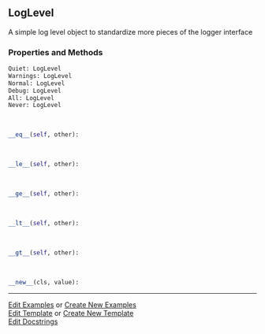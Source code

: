 ## <a id="McUtils.Scaffolding.Logging.LogLevel">LogLevel</a>
A simple log level object to standardize more pieces of the logger interface

### Properties and Methods
```python
Quiet: LogLevel
Warnings: LogLevel
Normal: LogLevel
Debug: LogLevel
All: LogLevel
Never: LogLevel
```
<a id="McUtils.Scaffolding.Logging.LogLevel.__eq__" class="docs-object-method">&nbsp;</a>
```python
__eq__(self, other): 
```

<a id="McUtils.Scaffolding.Logging.LogLevel.__le__" class="docs-object-method">&nbsp;</a>
```python
__le__(self, other): 
```

<a id="McUtils.Scaffolding.Logging.LogLevel.__ge__" class="docs-object-method">&nbsp;</a>
```python
__ge__(self, other): 
```

<a id="McUtils.Scaffolding.Logging.LogLevel.__lt__" class="docs-object-method">&nbsp;</a>
```python
__lt__(self, other): 
```

<a id="McUtils.Scaffolding.Logging.LogLevel.__gt__" class="docs-object-method">&nbsp;</a>
```python
__gt__(self, other): 
```

<a id="enum.Enum.__new__" class="docs-object-method">&nbsp;</a>
```python
__new__(cls, value): 
```





___

[Edit Examples](https://github.com/McCoyGroup/McUtils/edit/edit/ci/examples/ci/docs/McUtils/Scaffolding/Logging/LogLevel.md) or 
[Create New Examples](https://github.com/McCoyGroup/McUtils/new/edit/?filename=ci/examples/ci/docs/McUtils/Scaffolding/Logging/LogLevel.md) <br/>
[Edit Template](https://github.com/McCoyGroup/McUtils/edit/edit/ci/docs/ci/docs/McUtils/Scaffolding/Logging/LogLevel.md) or 
[Create New Template](https://github.com/McCoyGroup/McUtils/new/edit/?filename=ci/docs/templates/ci/docs/McUtils/Scaffolding/Logging/LogLevel.md) <br/>
[Edit Docstrings](https://github.com/McCoyGroup/McUtils/edit/edit/McUtils/Scaffolding/Logging.py?message=Update%20Docs)